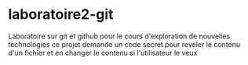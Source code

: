 # laboratoire2-git
Laboratoire sur git et github pour le cours d'exploration de nouvelles technologies
ce projet demande un code secret pour reveler le contenu d'un fichier et en changer le contenu si l'utilisateur le veux